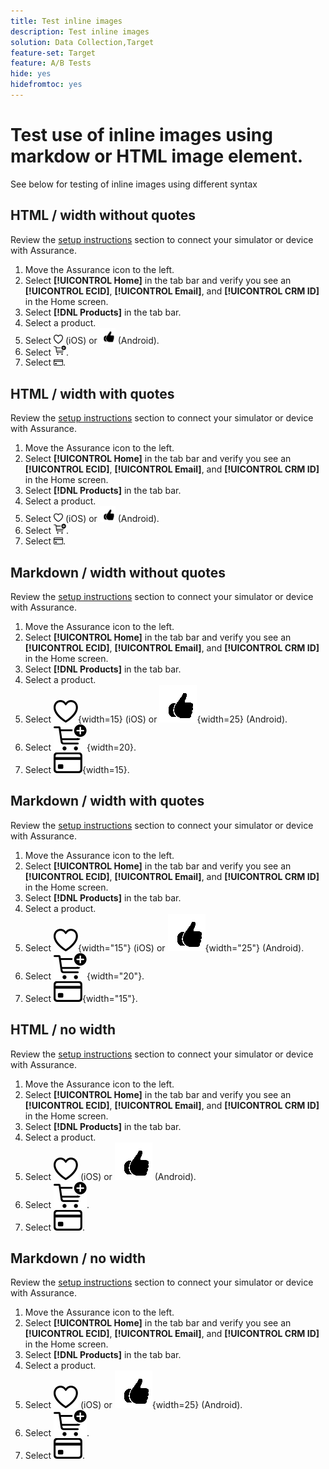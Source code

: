 ```yaml
---
title: Test inline images
description: Test inline images
solution: Data Collection,Target
feature-set: Target
feature: A/B Tests
hide: yes
hidefromtoc: yes
---
```


# Test use of inline images using markdow or HTML image element.

See below for testing of inline images using different syntax


## HTML / width without quotes

Review the [setup instructions](assurance.md#connecting-to-a-session) section to connect your simulator or device with Assurance.

1. Move the Assurance icon to the left.
1. Select **[!UICONTROL Home]** in the tab bar and verify you see an **[!UICONTROL ECID]**, **[!UICONTROL Email]**, and **[!UICONTROL CRM ID]** in the Home screen.
1. Select **[!DNL Products]** in the tab bar.
1. Select a product.
1. Select <img src="assets/saveforlater.png" width=15> (iOS) or <img src="assets/heart.png" width=25> (Android).
1. Select <img src="assets/addtocart.png" width=20>.
1. Select <img src="assets/purchase.png" width=15>.


## HTML / width with quotes

Review the [setup instructions](assurance.md#connecting-to-a-session) section to connect your simulator or device with Assurance.

1. Move the Assurance icon to the left.
1. Select **[!UICONTROL Home]** in the tab bar and verify you see an **[!UICONTROL ECID]**, **[!UICONTROL Email]**, and **[!UICONTROL CRM ID]** in the Home screen.
1. Select **[!DNL Products]** in the tab bar.
1. Select a product.
1. Select <img src="assets/saveforlater.png" width="15"> (iOS) or <img src="assets/heart.png" width="25"> (Android).
1. Select <img src="assets/addtocart.png" width="20">.
1. Select <img src="assets/purchase.png" width="15">.



## Markdown / width without quotes

Review the [setup instructions](assurance.md#connecting-to-a-session) section to connect your simulator or device with Assurance.

1. Move the Assurance icon to the left.
1. Select **[!UICONTROL Home]** in the tab bar and verify you see an **[!UICONTROL ECID]**, **[!UICONTROL Email]**, and **[!UICONTROL CRM ID]** in the Home screen.
1. Select **[!DNL Products]** in the tab bar.
1. Select a product.
1. Select ![Save for later](assets/saveforlater.png){width=15} (iOS) or ![Save for later](assets/heart.png){width=25} (Android).
1. Select ![Add to cart](assets/addtocart.png){width=20}.
1. Select ![Purchase](assets/purchase.png){width=15}.


## Markdown / width with quotes

Review the [setup instructions](assurance.md#connecting-to-a-session) section to connect your simulator or device with Assurance.

1. Move the Assurance icon to the left.
1. Select **[!UICONTROL Home]** in the tab bar and verify you see an **[!UICONTROL ECID]**, **[!UICONTROL Email]**, and **[!UICONTROL CRM ID]** in the Home screen.
1. Select **[!DNL Products]** in the tab bar.
1. Select a product.
1. Select ![Save for later](assets/saveforlater.png){width="15"} (iOS) or ![Save for later](assets/heart.png){width="25"} (Android).
1. Select ![Add to cart](assets/addtocart.png){width="20"}.
1. Select ![Purchase](assets/purchase.png){width="15"}.


## HTML / no width

Review the [setup instructions](assurance.md#connecting-to-a-session) section to connect your simulator or device with Assurance.

1. Move the Assurance icon to the left.
1. Select **[!UICONTROL Home]** in the tab bar and verify you see an **[!UICONTROL ECID]**, **[!UICONTROL Email]**, and **[!UICONTROL CRM ID]** in the Home screen.
1. Select **[!DNL Products]** in the tab bar.
1. Select a product.
1. Select <img src="assets/saveforlater.png"> (iOS) or <img src="assets/heart.png"> (Android).
1. Select <img src="assets/addtocart.png">.
1. Select <img src="assets/purchase.png">.


## Markdown / no width

Review the [setup instructions](assurance.md#connecting-to-a-session) section to connect your simulator or device with Assurance.

1. Move the Assurance icon to the left.
1. Select **[!UICONTROL Home]** in the tab bar and verify you see an **[!UICONTROL ECID]**, **[!UICONTROL Email]**, and **[!UICONTROL CRM ID]** in the Home screen.
1. Select **[!DNL Products]** in the tab bar.
1. Select a product.
1. Select ![Save for later](assets/saveforlater.png) (iOS) or ![Save for later](assets/heart.png){width=25} (Android).
1. Select ![Add to cart](assets/addtocart.png).
1. Select ![Purchase](assets/purchase.png).
